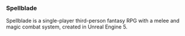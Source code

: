 ### Spellblade
Spellblade is a single-player third-person fantasy RPG with a melee and magic combat system, created in Unreal Engine 5.
